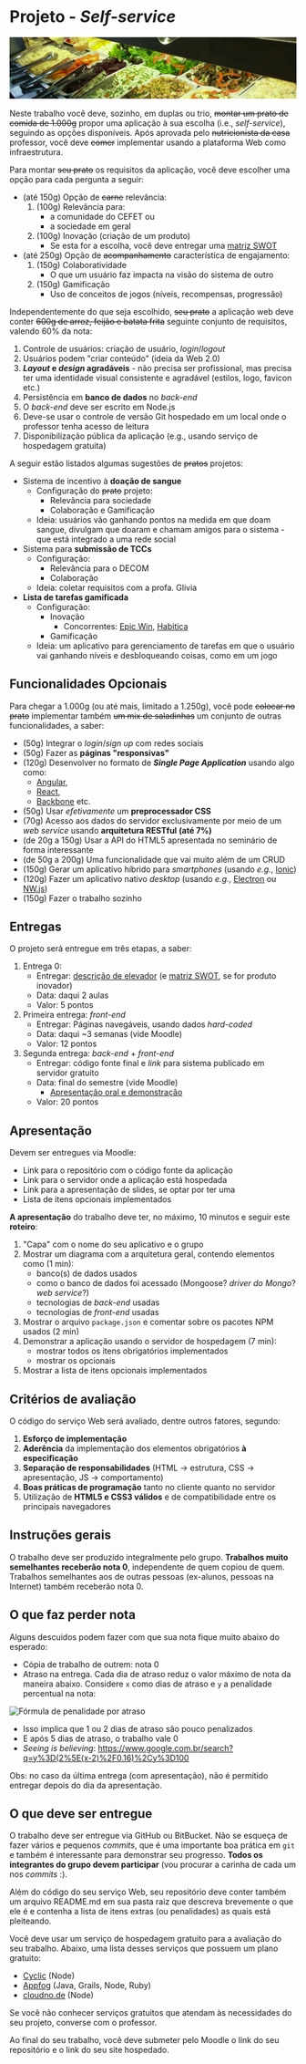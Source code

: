 # Projeto - _Self-service_

![Um buffet de comidas self-service](images/buffet.png)

Neste trabalho você deve, sozinho, em duplas ou trio, ~~montar um prato de
comida de 1.000g~~ propor uma aplicação à sua escolha (i.e., _self-service_),
seguindo as opções disponíveis. Após aprovada pelo ~~nutricionista da casa~~ professor, você
deve ~~comer~~ implementar usando a plataforma Web como infraestrutura.

Para montar ~~seu prato~~ os requisitos da aplicação, você deve escolher uma
opção para cada pergunta a seguir:

- (até 150g) Opção de ~~carne~~ relevância:
  1. (100g) Relevância para:
     - a comunidade do CEFET ou
     - a sociedade em geral
  1. (100g) Inovação (criação de um produto)
     - Se esta for a escolha, você deve entregar uma [matriz SWOT][swot]
- (até 250g) Opção de ~~acompanhamento~~ característica de engajamento:
  1. (150g) Colaboratividade
     - O que um usuário faz impacta na visão do sistema de outro
  1. (150g) Gamificação
     - Uso de conceitos de jogos (níveis, recompensas, progressão)

[swot]: https://pt.wikipedia.org/wiki/An%C3%A1lise_SWOT

Independentemente do que seja escolhido, ~~seu prato~~ a aplicação web deve
conter ~~600g de arroz, feijão e batata frita~~ seguinte conjunto de requisitos, valendo 60% da nota:

1. Controle de usuários: criação de usuário, _login_/_logout_
1. Usuários podem "criar conteúdo" (ideia da Web 2.0)
1. **_Layout_ e _design_ agradáveis** - não precisa ser profissional, mas
 precisa ter uma identidade visual consistente e agradável (estilos, logo, favicon etc.)
1. Persistência em **banco de dados** no _back-end_
1. O _back-end_ deve ser escrito em Node.js
1. Deve-se usar o controle de versão Git hospedado em um local onde
   o professor tenha acesso de leitura
1. Disponibilização pública da aplicação (e.g., usando serviço de hospedagem gratuita)

A seguir estão listados algumas sugestões de ~~pratos~~ projetos:

- Sistema de incentivo à **doação de sangue**
  - Configuração do ~~prato~~ projeto:
    - Relevância para sociedade
    - Colaboração e Gamificação
  - Ideia: usuários vão ganhando pontos na medida em que doam sangue, divulgam que doaram e chamam amigos para o sistema - que está integrado a uma rede social
- Sistema para **submissão de TCCs**
  - Configuração:
    - Relevância para o DECOM
    - Colaboração
  - Ideia: coletar requisitos com a profa. Glivia
- **Lista de tarefas gamificada**
  - Configuração:
    - Inovação
      - Concorrentes: [Epic Win](https://play.google.com/store/apps/details?id=com.supermono.epicwin&hl=pt_BR), [Habitica](https://play.google.com/store/apps/details?id=com.habitrpg.android.habitica&hl=pt_BR)
    - Gamificação
  - Ideia: um aplicativo para gerenciamento de tarefas em que o usuário vai ganhando níveis e desbloqueando coisas, como em um jogo


## Funcionalidades Opcionais

Para chegar a 1.000g (ou até mais, limitado a 1.250g), você pode ~~colocar no prato~~ implementar também ~~um mix de saladinhas~~ um conjunto de outras funcionalidades,
a saber:

- (50g) Integrar o _login_/_sign up_ com redes sociais
- (50g) Fazer as **páginas "responsivas"**
- (120g) Desenvolver no formato de **_Single Page Application_** usando algo como:
  - [Angular](http://angularjs.org/),
  - [React](https://facebook.github.io/react/),
  - [Backbone](http://backbone.org) etc.
- (50g) Usar _efetivamente_ um **preprocessador CSS**
- (70g) Acesso aos dados do servidor exclusivamente por meio de um _web service_
  usando **arquitetura RESTful** **(até 7%)**
- (de 20g a 150g) Usar a API do HTML5 apresentada no seminário de forma interessante
- (de 50g a 200g) Uma funcionalidade que vai muito além de um CRUD
- (150g) Gerar um aplicativo híbrido para _smartphones_ (usando _e.g._, [Ionic](http://ionicframework.com/))
- (120g) Fazer um aplicativo nativo _desktop_ (usando _e.g._, [Electron](https://github.com/electron/electron) ou [NW.js](https://nwjs.io/))
- (150g) Fazer o trabalho sozinho

## Entregas

O projeto será entregue em três etapas, a saber:

1. Entrega 0:
   - Entregar: [descrição de elevador](https://en.wikipedia.org/wiki/Elevator_pitch) (e [matriz SWOT][swot], se for produto inovador)
   - Data: daqui 2 aulas
   - Valor: 5 pontos
1. Primeira entrega: _front-end_
   - Entregar: Páginas navegáveis, usando dados _hard-coded_
   - Data: daqui ~3 semanas (vide Moodle)
   - Valor: 12 pontos
1. Segunda entrega: _back-end_ + _front-end_
   - Entregar: código fonte final e _link_ para sistema publicado em
     servidor gratuito
   - Data: final do semestre (vide Moodle)
     - [Apresentação oral e demonstração](#apresentação)
   - Valor: 20 pontos


## Apresentação

Devem ser entregues via Moodle:

- Link para o repositório com o código fonte da aplicação
- Link para o servidor onde a aplicação está hospedada
- Link para a apresentação de slides, se optar por ter uma
- Lista de itens opcionais implementados

**A apresentação** do trabalho deve ter, no máximo, 10 minutos e seguir este **roteiro**:

1. "Capa" com o nome do seu aplicativo e o grupo
1. Mostrar um diagrama com a arquitetura geral, contendo elementos como (1 min):
   - banco(s) de dados usados
   - como o banco de dados foi acessado (Mongoose? _driver do Mongo_?
    _web service_?)
   - tecnologias de _back-end_ usadas
   - tecnologias de _front-end_ usadas
1. Mostrar o arquivo `package.json` e comentar sobre os pacotes NPM usados (2 min)
1. Demonstrar a aplicação usando o servidor de hospedagem (7 min):
   - mostrar todos os itens obrigatórios implementados
   - mostrar os opcionais
1. Mostrar a lista de itens opcionais implementados


## Critérios de avaliação

O código do serviço Web será avaliado, dentre outros fatores, segundo:

1. **Esforço de implementação**
1. **Aderência** da implementação dos elementos obrigatórios **à especificação**
1. **Separação de responsabilidades** (HTML -> estrutura, CSS -> apresentação,
    JS -> comportamento)
1. **Boas práticas de programação** tanto no cliente quanto no servidor
1. Utilização de **HTML5 e CSS3 válidos** e de compatibilidade entre os
  principais navegadores


## Instruções gerais

O trabalho deve ser produzido integralmente pelo grupo. **Trabalhos muito
semelhantes receberão nota 0**, independente de quem copiou de quem.
Trabalhos semelhantes aos de outras pessoas (ex-alunos, pessoas na Internet)
também receberão nota 0.


## O que faz perder nota

Alguns descuidos podem fazer com que sua nota fique muito abaixo do esperado:

- Cópia de trabalho de outrem: nota 0
- Atraso na entrega. Cada dia de atraso reduz o valor máximo de nota da
 maneira abaixo. Considere `x` como dias de atraso e `y` a penalidade
 percentual na nota:

 ![Fórmula de penalidade por atraso](../../images/penalidade-por-atraso.png)
 - Isso implica que 1 ou 2 dias de atraso são pouco penalizados
 - E após 5 dias de atraso, o trabalho vale 0
 - _Seeing is believing_: https://www.google.com.br/search?q=y%3D(2%5E(x-2)%2F0.16)%2Cy%3D100

Obs: no caso da última entrega (com apresentação), não é permitido entregar depois do dia da apresentação.

## O que deve ser **entregue**

O trabalho deve ser entregue via GitHub ou BitBucket. Não se esqueça de fazer vários e
pequenos _commits_, que é uma importante boa prática em `git` e também é
interessante para demonstrar seu progresso. **Todos os integrantes do grupo
devem participar** (vou procurar a carinha de cada um nos _commits_ :).

Além do código do seu serviço Web, seu repositório deve conter também
um arquivo README.md em sua pasta raiz que descreva brevemente o que ele é
e contenha a lista de itens extras (ou penalidades) as quais está pleiteando.

Você deve usar um serviço de hospedagem gratuito para a avaliação do seu
trabalho. Abaixo, uma lista desses serviços que possuem um plano gratuito:

- [Cyclic](https://cyclic.sh/) (Node)
- [Appfog](https://www.appfog.com/) (Java, Grails, Node, Ruby)
- [cloudno.de](http://cloudno.de/) (Node)

Se você não conhecer serviços gratuitos que atendam às necessidades do seu
projeto, converse com o professor.

Ao final do seu trabalho, você deve submeter pelo Moodle o link do seu
repositório e o link do seu site hospedado.
